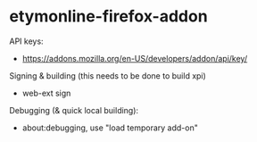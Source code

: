 # etymonline-firefox-addon

API keys:
- https://addons.mozilla.org/en-US/developers/addon/api/key/

Signing & building (this needs to be done to build xpi)
- web-ext sign

Debugging (& quick local building):
- about:debugging, use "load temporary add-on"

